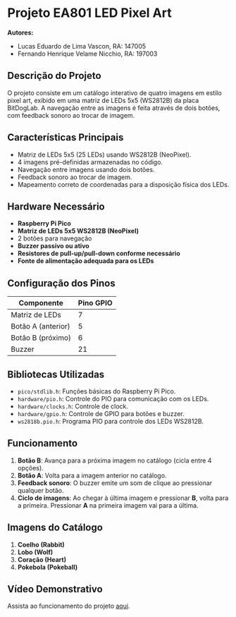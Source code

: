 # Projeto EA801 LED Pixel Art

**Autores:**  
- Lucas Eduardo de Lima Vascon, RA: 147005  
- Fernando Henrique Velame Nicchio, RA: 197003  

## Descrição do Projeto  
O projeto consiste em um catálogo interativo de quatro imagens em estilo pixel art, exibido em uma matriz de LEDs 5x5 (WS2812B) da placa BitDogLab. A navegação entre as imagens é feita através de dois botões, com feedback sonoro ao trocar de imagem.

## Características Principais  
- Matriz de LEDs 5x5 (25 LEDs) usando WS2812B (NeoPixel).  
- 4 imagens pré-definidas armazenadas no código.  
- Navegação entre imagens usando dois botões.  
- Feedback sonoro ao trocar de imagem.  
- Mapeamento correto de coordenadas para a disposição física dos LEDs.  

## Hardware Necessário  
- **Raspberry Pi Pico**  
- **Matriz de LEDs 5x5 WS2812B (NeoPixel)**  
- 2 botões para navegação  
- **Buzzer passivo ou ativo**  
- **Resistores de pull-up/pull-down conforme necessário**  
- **Fonte de alimentação adequada para os LEDs**  

## Configuração dos Pinos  
| Componente          | Pino GPIO |  
|---------------------|----------|  
| Matriz de LEDs      | 7        |  
| Botão A (anterior)  | 5        |  
| Botão B (próximo)   | 6        |  
| Buzzer              | 21       |  

## Bibliotecas Utilizadas  
- `pico/stdlib.h`: Funções básicas do Raspberry Pi Pico.  
- `hardware/pio.h`: Controle do PIO para comunicação com os LEDs.  
- `hardware/clocks.h`: Controle de clock.  
- `hardware/gpio.h`: Controle de GPIO para botões e buzzer.  
- `ws2818b.pio.h`: Programa PIO para controle dos LEDs WS2812B.  

## Funcionamento  
1. **Botão B**: Avança para a próxima imagem no catálogo (cicla entre 4 opções).  
2. **Botão A**: Volta para a imagem anterior no catálogo.  
3. **Feedback sonoro**: O buzzer emite um som de clique ao pressionar qualquer botão.  
4. **Ciclo de imagens**: Ao chegar à última imagem e pressionar **B**, volta para a primeira. Pressionar **A** na primeira imagem vai para a última.  

## Imagens do Catálogo  
1. **Coelho (Rabbit)**  
2. **Lobo (Wolf)**  
3. **Coração (Heart)**  
4. **Pokebola (Pokeball)**  

## Vídeo Demonstrativo  
Assista ao funcionamento do projeto [aqui]([https://youtube.com/shorts/QyNCzWLz_c87feature=share]).  
